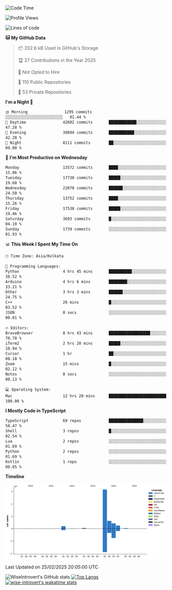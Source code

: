 <!--START_SECTION:waka-->
![Code Time](http://img.shields.io/badge/Code%20Time-2%2C229%20hrs%2050%20mins-blue)

![Profile Views](http://img.shields.io/badge/Profile%20Views-0-blue)

![Lines of code](https://img.shields.io/badge/From%20Hello%20World%20I%27ve%20Written-47.9%20million%20lines%20of%20code-blue)

**🐱 My GitHub Data** 

> 📦 202.6 kB Used in GitHub's Storage 
 > 
> 🏆 27 Contributions in the Year 2025
 > 
> 🚫 Not Opted to Hire
 > 
> 📜 110 Public Repositories 
 > 
> 🔑 53 Private Repositories 
 > 
**I'm a Night 🦉** 

```text
🌞 Morning                1295 commits        ░░░░░░░░░░░░░░░░░░░░░░░░░   01.44 % 
🌆 Daytime                42602 commits       ████████████░░░░░░░░░░░░░   47.28 % 
🌃 Evening                38094 commits       ███████████░░░░░░░░░░░░░░   42.28 % 
🌙 Night                  8111 commits        ██░░░░░░░░░░░░░░░░░░░░░░░   09.00 % 
```
📅 **I'm Most Productive on Wednesday** 

```text
Monday                   13572 commits       ████░░░░░░░░░░░░░░░░░░░░░   15.06 % 
Tuesday                  17730 commits       █████░░░░░░░░░░░░░░░░░░░░   19.68 % 
Wednesday                22078 commits       ██████░░░░░░░░░░░░░░░░░░░   24.50 % 
Thursday                 13752 commits       ████░░░░░░░░░░░░░░░░░░░░░   15.26 % 
Friday                   17538 commits       █████░░░░░░░░░░░░░░░░░░░░   19.46 % 
Saturday                 3693 commits        █░░░░░░░░░░░░░░░░░░░░░░░░   04.10 % 
Sunday                   1739 commits        ░░░░░░░░░░░░░░░░░░░░░░░░░   01.93 % 
```


📊 **This Week I Spent My Time On** 

```text
🕑︎ Time Zone: Asia/Kolkata

💬 Programming Languages: 
Python                   4 hrs 45 mins       ██████████░░░░░░░░░░░░░░░   38.52 % 
Arduino                  4 hrs 6 mins        ████████░░░░░░░░░░░░░░░░░   33.21 % 
Other                    3 hrs 3 mins        ██████░░░░░░░░░░░░░░░░░░░   24.75 % 
C++                      26 mins             █░░░░░░░░░░░░░░░░░░░░░░░░   03.52 % 
JSON                     0 secs              ░░░░░░░░░░░░░░░░░░░░░░░░░   00.01 % 

🔥 Editors: 
BraveBrowser             8 hrs 43 mins       ██████████████████░░░░░░░   70.70 % 
iTerm2                   2 hrs 20 mins       █████░░░░░░░░░░░░░░░░░░░░   18.94 % 
Cursor                   1 hr                ██░░░░░░░░░░░░░░░░░░░░░░░   08.10 % 
Zoom                     15 mins             █░░░░░░░░░░░░░░░░░░░░░░░░   02.12 % 
Notes                    0 secs              ░░░░░░░░░░░░░░░░░░░░░░░░░   00.13 % 

💻 Operating System: 
Mac                      12 hrs 20 mins      █████████████████████████   100.00 % 
```

**I Mostly Code in TypeScript** 

```text
TypeScript               69 repos            ███████████████░░░░░░░░░░   58.47 % 
Shell                    3 repos             █░░░░░░░░░░░░░░░░░░░░░░░░   02.54 % 
Lua                      2 repos             ░░░░░░░░░░░░░░░░░░░░░░░░░   01.69 % 
Python                   2 repos             ░░░░░░░░░░░░░░░░░░░░░░░░░   01.69 % 
Kotlin                   1 repo              ░░░░░░░░░░░░░░░░░░░░░░░░░   00.85 % 
```



**Timeline**

![Lines of Code chart](https://raw.githubusercontent.com/wise-introvert/wise-introvert/master/assets/bar_graph.png)


 Last Updated on 25/02/2025 20:05:00 UTC
<!--END_SECTION:waka-->

![WiseIntrovert's GitHub stats](https://github-readme-stats.vercel.app/api?username=wise-introvert&count_private=true&show_icons=true)
[![Top Langs](https://github-readme-stats.vercel.app/api/top-langs/?username=wise-introvert&langs_count=10)](https://github.com/anuraghazra/github-readme-stats)
[![wise-introvert's wakatime stats](https://github-readme-stats.vercel.app/api/wakatime?username=wiseintrovert)](https://github.com/anuraghazra/github-readme-stats)

